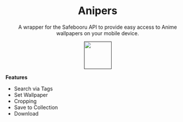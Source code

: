 <h1 align="center">
Anipers
</h1>

<p align="center">
A wrapper for the Safebooru API to provide easy access to Anime wallpapers on your mobile device.  
</p>

<div align="center">
  <a href="" taret="_blank" rel="noopener noreferrer">
    <img src="https://fdroid.gitlab.io/artwork/badge/get-it-on.png" height="75">  
  </a>
</div>

<p>
  <strong>Features</strong>
  <ul>
    <li>Search via Tags</li>
    <li>Set Wallpaper</li>
    <li>Cropping</li>
    <li>Save to Collection</li>
    <li>Download</li>
   </ul>
</p>
